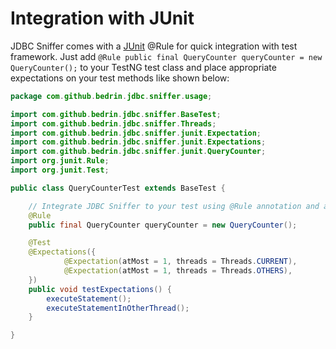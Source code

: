 Integration with JUnit
====

JDBC Sniffer comes with a [JUnit](http://junit.org/) @Rule for quick integration with test framework. Just add `@Rule public final QueryCounter queryCounter = new QueryCounter();` to your TestNG test class and place appropriate expectations on your test methods like shown below:

```java
package com.github.bedrin.jdbc.sniffer.usage;

import com.github.bedrin.jdbc.sniffer.BaseTest;
import com.github.bedrin.jdbc.sniffer.Threads;
import com.github.bedrin.jdbc.sniffer.junit.Expectation;
import com.github.bedrin.jdbc.sniffer.junit.Expectations;
import com.github.bedrin.jdbc.sniffer.junit.QueryCounter;
import org.junit.Rule;
import org.junit.Test;

public class QueryCounterTest extends BaseTest {

    // Integrate JDBC Sniffer to your test using @Rule annotation and a QueryCounter field
    @Rule
    public final QueryCounter queryCounter = new QueryCounter();

    @Test
    @Expectations({
            @Expectation(atMost = 1, threads = Threads.CURRENT),
            @Expectation(atMost = 1, threads = Threads.OTHERS),
    })
    public void testExpectations() {
        executeStatement();
        executeStatementInOtherThread();
    }

}
```
